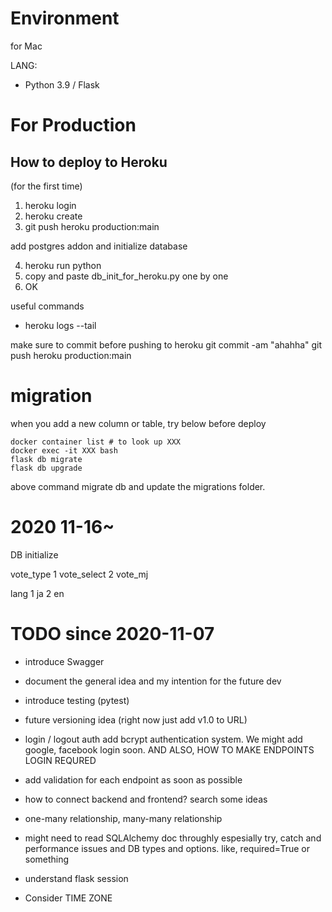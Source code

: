 # Environment
for Mac

LANG: 
- Python 3.9 / Flask



# For Production

## How to deploy to Heroku

(for the first time)

1. heroku login
2. heroku create
3. git push heroku production:main


add postgres addon and initialize database

4. heroku run python
5. copy and paste db_init_for_heroku.py one by one
6. OK

useful commands
- heroku logs --tail

make sure to commit before pushing to heroku
git commit -am "ahahha"
git push heroku production:main

 
# migration

when you add a new column or table, try below before deploy

```
docker container list # to look up XXX
docker exec -it XXX bash
flask db migrate
flask db upgrade
```

above command migrate db and update the migrations folder. 


# 2020 11-16~
DB initialize

vote_type
1 vote_select
2 vote_mj

lang
1 ja
2 en


# TODO since 2020-11-07

- introduce Swagger


- document the general idea and my intention for the future dev


- introduce testing (pytest)


- future versioning idea (right now just add v1.0 to URL)


- login / logout auth
add bcrypt authentication system. We might add google, facebook login soon.
AND ALSO, HOW TO MAKE ENDPOINTS LOGIN REQURED


- add validation for each endpoint
as soon as possible


- how to connect backend and frontend? search some ideas


- one-many relationship, many-many relationship


- might need to read SQLAlchemy doc throughly
espesially try, catch and performance issues
and DB types and options. like, required=True or something

- understand flask session

- Consider TIME ZONE
